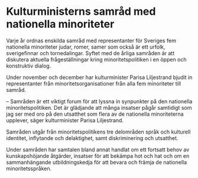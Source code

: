 # Kulturministerns samråd med nationella minoriteter

Varje år ordnas enskilda samråd med representanter för Sveriges fem nationella minoriteter judar, romer, samer som också är ett urfolk, sverigefinnar och tornedalingar. Syftet med de årliga samråden är att diskutera aktuella frågeställningar kring minoritetspolitiken i en öppen och konstruktiv dialog.


Under november och december har kulturminister Parisa Liljestrand bjudit in representanter från minoritetsorganisationer från alla fem minoriteter till samråd.

– Samråden är ett viktigt forum för att lyssna in synpunkter på den nationella minoritetspolitiken. Det är glädjande att många insatser pågår samtidigt som jag ser med oro på den utsatthet som flera av de nationella minoriteterna upplever, säger kulturminister Parisa Liljestrand.

Samråden utgår från minoritetspolitikens tre delområden språk och kulturell identitet, inflytande och delaktighet, samt diskriminering och utsatthet.

Under samråden har samtalen bland annat handlat om ett fortsatt behov av kunskapshöjande åtgärder, insatser för att bekämpa hot och hat och om en sammanhängande utbildningskedja för att bevara och främja de nationella minoritetsspråken.

